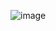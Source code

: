 ![image](https://user-images.githubusercontent.com/89542446/184459544-95fb8df7-1b0d-4450-9462-c4ab04eb0ab8.png)
